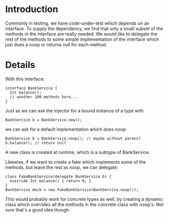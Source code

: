 # Introduction #

Commonly in testing, we have code-under-test which depends on an interface. To supply the dependency, we find that only a small subset of the methods in the interface are really needed. We would like to delegate the rest of the methods to some simple implementation of the interface which just does a noop or returns null for each method.

# Details #

With this interface:
```
interface BankService {
  Int balance();
  // another 100 methods here...
}
```

Just as we can ask the injector for a bound instance of a type with
```
BankService b = BankService.new();
```
we can ask for a default implementation which does noop:
```
BankService b = BankService.noop(); // maybe without parens?
b.balance(); // return null
```

A new class is created at runtime, which is a subtype of BankService.

Likewise, if we want to create a fake which implements some of the methods, but leave the rest as noop, we can delegate:
```
class FakeBankService(delegate BankService b) {
  override Int balance() { return 0; }
}
BankService mock = new FakeBankService(BankService.noop());
```

This would probably work for concrete types as well, by creating a dynamic class which overrides all the methods in the concrete class with noop's. Not sure that's a good idea though.